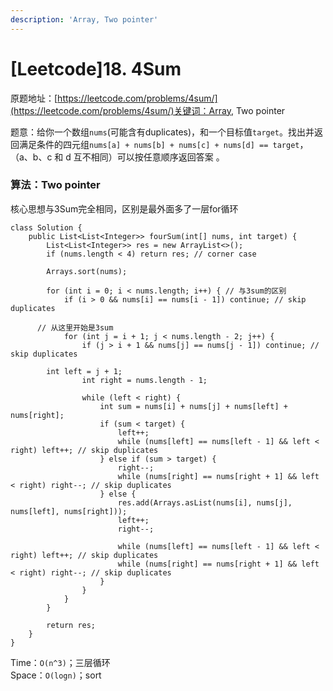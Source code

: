 ```yaml
---
description: 'Array, Two pointer'
---
```


# \[Leetcode\]18. 4Sum

原题地址：[https://leetcode.com/problems/4sum/](https://leetcode.com/problems/4sum/)关键词：Array, Two pointer

题意：给你一个数组`nums`\(可能含有duplicates\)，和一个目标值`target`。找出并返回满足条件的四元组`nums[a] + nums[b] + nums[c] + nums[d] == target`，（a、b、c 和 d 互不相同）可以按任意顺序返回答案 。



### 算法：Two pointer

核心思想与3Sum完全相同，区别是最外面多了一层for循环

```text
class Solution {
    public List<List<Integer>> fourSum(int[] nums, int target) {
		List<List<Integer>> res = new ArrayList<>();
		if (nums.length < 4) return res; // corner case
        
		Arrays.sort(nums);

		for (int i = 0; i < nums.length; i++) { // 与3sum的区别
			if (i > 0 && nums[i] == nums[i - 1]) continue; // skip duplicates

      // 从这里开始是3sum
			for (int j = i + 1; j < nums.length - 2; j++) {
				if (j > i + 1 && nums[j] == nums[j - 1]) continue; // skip duplicates
				
        int left = j + 1;
				int right = nums.length - 1;

				while (left < right) {
					int sum = nums[i] + nums[j] + nums[left] + nums[right];
					if (sum < target) {
						left++;
						while (nums[left] == nums[left - 1] && left < right) left++; // skip duplicates
					} else if (sum > target) {
						right--;
						while (nums[right] == nums[right + 1] && left < right) right--; // skip duplicates
					} else {
						res.add(Arrays.asList(nums[i], nums[j], nums[left], nums[right]));
						left++;
						right--;
                        
						while (nums[left] == nums[left - 1] && left < right) left++; // skip duplicates
						while (nums[right] == nums[right + 1] && left < right) right--; // skip duplicates
					}
				}
			}
		}
		
		return res;
	}
}
```

Time：`O(n^3)`；三层循环  
Space：`O(logn)`；sort

